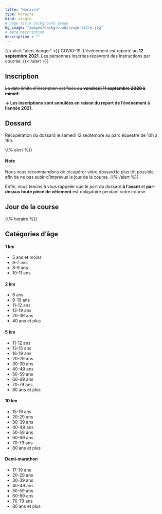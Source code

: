 ```yaml
---
title: "Horaire"
type: horaire
kind: single
# page title background image
bg_image: "images/backgrounds/page-title.jpg"
# meta description
description : ""
---
```


{{< alert "alert-danger" >}}
COVID-19: L’événement est reporté au **12 septembre 2021**. Les personnes inscrites recevront des instructions par courriel.
{{< /alert >}}

## Inscription

~~La date limite d’inscription est fixée au **vendredi 11 septembre 2020 à minuit**.~~

**&rarr; Les inscriptions sont annulées en raison du report de l’événement à l’année 2021.**

<!--<a href="/inscription/" class="btn btn-secondary text-decoration-none text-uppercase">Inscription &rarr;</a>-->

## Dossard

Récupération du dossard le samedi 12 septembre au parc équestre de 10h à 16h.

{{% alert %}}
#### Note

Nous vous recommandons de récupérer votre dossard le plus tôt possible afin de ne pas subir d’imprévus le jour de la course.
{{% /alert %}}

Enfin, nous tenons à vous rappeler que le port du dossard **à l’avant** et **par-dessus toute pièce de vêtement** est obligatoire pendant votre course.

## Jour de la course

{{% horaire %}}

## Catégories d’âge
<div class="row">
  <div class="col-12 col-sm-4">
    <h4>1 km</h4>
    <ul class="list">
      <li>5 ans et moins</li>
      <li>6-7 ans</li>
      <li>8-9 ans</li>
      <li>10-11 ans</li>
    </ul>
  </div>
  <div class="col-12 col-sm-4">
    <h4>2 km</h4>
    <ul class="list">
      <li>8 ans</li>
      <li>9-10 ans</li>
      <li>11-12 ans</li>
      <li>13-19 ans</li>
      <li>20-39 ans</li>
      <li>40 ans et plus</li>
    </ul>
  </div>
  <div class="col-12 col-sm-4">
    <h4>5 km</h4>
    <ul class="list">
      <li>11-12 ans</li>
      <li>13-15 ans</li>
      <li>16-19 ans</li>
      <li>20-29 ans</li>
      <li>30-39 ans</li>
      <li>40-49 ans</li>
      <li>50-59 ans</li>
      <li>60-69 ans</li>
      <li>70-79 ans</li>
      <li>80 ans et plus</li>
    </ul>
  </div>
  <div class="col-12 col-sm-4">
    <h4>10 km</h4>
    <ul class="list">
      <li>15-19 ans</li>
      <li>20-29 ans</li>
      <li>30-39 ans</li>
      <li>40-49 ans</li>
      <li>50-59 ans</li>
      <li>60-69 ans</li>
      <li>70-79 ans</li>
      <li>80 ans et plus</li>
    </ul>
  </div>
  <div class="col-12 col-sm-4">
    <h4>Demi-marathon</h4>
    <ul class="list">
      <li>17-19 ans</li>
      <li>20-29 ans</li>
      <li>30-39 ans</li>
      <li>40-49 ans</li>
      <li>50-59 ans</li>
      <li>60-69 ans</li>
      <li>70-79 ans</li>
      <li>80 ans et plus</li>
    </ul>
  </div>
</div>